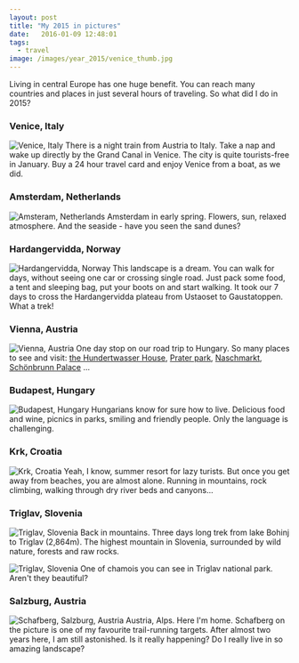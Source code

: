 ```yaml
---
layout: post
title: "My 2015 in pictures"
date:   2016-01-09 12:48:01
tags:
  - travel
image: /images/year_2015/venice_thumb.jpg
---
```


Living in central Europe has one huge benefit. You can reach many countries and places in just several hours of traveling. So what did I do in 2015?

### Venice, Italy
![Venice, Italy](/images/year_2015/venice.jpg)
There is a night train from Austria to Italy. Take a nap and wake up directly by the Grand Canal in Venice. The city is quite tourists-free in January. Buy a 24 hour travel card and enjoy Venice from a boat, as we did.

### Amsterdam, Netherlands
![Amsteram, Netherlands](/images/year_2015/amsterdam.jpg)
Amsterdam in early spring. Flowers, sun, relaxed atmosphere. And the seaside - have you seen the sand dunes?


### Hardangervidda, Norway
![Hardangervidda, Norway](/images/year_2015/hardangervidda.jpg)
This landscape is a dream. You can walk for days, without seeing one car or crossing single road. Just pack some food, a tent and sleeping bag, put your boots on and start walking. It took our 7 days to cross the Hardangervidda plateau from Ustaoset to Gaustatoppen. What a trek!

### Vienna, Austria
![Vienna, Austria](/images/year_2015/vienna.jpg)
One day stop on our road trip to Hungary. So many places to see and visit: [the Hundertwasser House](https://en.wikipedia.org/wiki/Hundertwasserhaus), [Prater park](https://en.wikipedia.org/wiki/Prater), [Naschmarkt](https://en.wikipedia.org/wiki/Naschmarkt), [Schönbrunn Palace](https://en.wikipedia.org/wiki/Sch%C3%B6nbrunn_Palace) ...

### Budapest, Hungary
![Budapest, Hungary](/images/year_2015/budapest.jpg)
Hungarians know for sure how to live. Delicious food and wine, picnics in parks, smiling and friendly people. Only the language is challenging.

### Krk, Croatia
![Krk, Croatia](/images/year_2015/croatia.jpg)
Yeah, I know, summer resort for lazy turists. But once you get away from beaches, you are almost alone. Running in mountains, rock climbing, walking through dry river beds and canyons...

### Triglav, Slovenia
![Triglav, Slovenia](/images/year_2015/triglav2.jpg)
Back in mountains. Three days long trek from lake Bohinj to Triglav (2,864m). The highest mountain in Slovenia, surrounded by wild nature, forests  and raw rocks.

![Triglav, Slovenia](/images/year_2015/triglav.jpg)
One of chamois you can see in Triglav national park. Aren't they beautiful?

### Salzburg, Austria
![Schafberg, Salzburg, Austria](/images/year_2015/schafberg.jpg)
Austria, Alps. Here I'm home. Schafberg on the picture is one of my favourite trail-running targets. After almost two years here, I am still astonished. Is it really happening? Do I really live in so amazing landscape?
